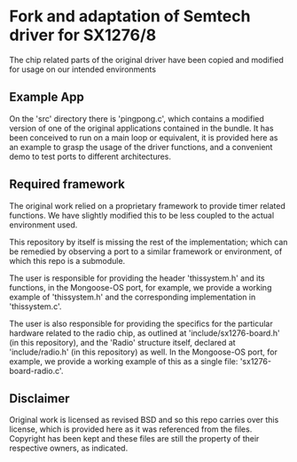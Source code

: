 #  Fork and adaptation of Semtech driver for SX1276/8

The chip related parts of the original driver have been copied and modified for usage on our intended environments

## Example App

On the 'src' directory there is 'pingpong.c', which contains a modified version of one of the original applications contained in the bundle.
It has been conceived to run on a main loop or equivalent, it is provided here as an example to grasp the usage of the driver functions, and a convenient demo to test ports to different architectures.

## Required framework

The original work relied on a proprietary framework to provide timer related functions. We have slightly modified this to be less coupled to the actual environment used.

This repository by itself is missing the rest of the implementation; which can be remedied by observing a port to a similar framework or environment, of which this repo is a submodule.

The user is responsible for providing the header 'thissystem.h' and its functions, in the Mongoose-OS port, for example, we provide a working example of 'thissystem.h' and the corresponding implementation in 'thissystem.c'.

The user is also responsible for providing the specifics for the particular hardware related to the radio chip, as outlined at 'include/sx1276-board.h' (in this repository), and the 'Radio' structure itself, declared at 'include/radio.h' (in this repository) as well.
In the Mongoose-OS port, for example, we provide a working example of this as a single file: 'sx1276-board-radio.c'.

## Disclaimer

Original work is licensed as revised BSD and so this repo carries over this license, which is provided here as it was referenced from the files.
Copyright has been kept and these files are still the property of their respective owners, as indicated.
